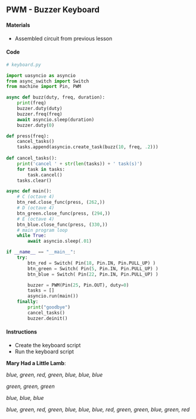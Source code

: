 ## PWM - Buzzer Keyboard

#### Materials
 - Assembled circuit from previous lesson

#### Code
```Python
# keyboard.py

import uasyncio as asyncio
from async_switch import Switch
from machine import Pin, PWM

async def buzz(duty, freq, duration):
    print(freq)
    buzzer.duty(duty)
    buzzer.freq(freq)
    await asyncio.sleep(duration)
    buzzer.duty(0)

def press(freq):
    cancel_tasks()
    tasks.append(asyncio.create_task(buzz(10, freq, .2)))
    
def cancel_tasks():
    print('cancel ' + str(len(tasks)) + ' task(s)')
    for task in tasks:
        task.cancel()
    tasks.clear()

async def main():
    # C (octave 4)
    btn_red.close_func(press, (262,))
    # D (octave 4)
    btn_green.close_func(press, (294,))
    # E (octave 4)
    btn_blue.close_func(press, (330,))
    # main program loop
    while True:
        await asyncio.sleep(.01)

if __name__ == "__main__":
    try:
        btn_red = Switch( Pin(18, Pin.IN, Pin.PULL_UP) )
        btn_green = Switch( Pin(5, Pin.IN, Pin.PULL_UP) )
        btn_blue = Switch( Pin(22, Pin.IN, Pin.PULL_UP) )

        buzzer = PWM(Pin(25, Pin.OUT), duty=0)
        tasks = []
        asyncio.run(main())
    finally:
        print("goodbye")
        cancel_tasks()
        buzzer.deinit()
```

#### Instructions
 - Create the keyboard script
 - Run the keyboard script
 
**Mary Had a Little Lamb**:
 
*blue, green, red, green, blue, blue, blue*

*green, green, green*

*blue, blue, blue*

*blue, green, red, green, blue, blue, blue, red, green, green, blue, green, red*
 

